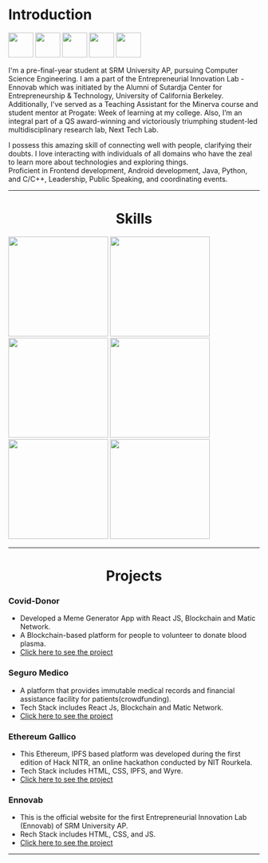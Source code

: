 # Introduction
<a href="https://www.linkedin.com/in/snh3003/"><img src="https://cdn4.iconfinder.com/data/icons/social-messaging-ui-color-shapes-2-free/128/social-linkedin-circle-512.png" alt="" height="50px"></a>
<a href="https://github.com/snh3003"><img src="https://image.flaticon.com/icons/png/512/25/25231.png" alt="" height="50px"></a>
<a href="https://www.hackerrank.com/shahsama542"><img src="https://upload.wikimedia.org/wikipedia/commons/6/65/HackerRank_logo.png" alt="" height="50px"></a>
<a href="https://medium.com/@shahsama542"><img src="https://miro.medium.com/max/390/1*emiGsBgJu2KHWyjluhKXQw.png" alt="" height="50px"></a>
<a href="https://www.youtube.com/user/kingsnh30"><img src="https://i.pinimg.com/originals/de/1c/91/de1c91788be0d791135736995109272a.png" alt="" height="50px"></a>
<p>
I'm a pre-final-year student at SRM University AP, pursuing Computer Science Engineering. I am a part of the Entrepreneurial Innovation Lab - Ennovab which was initiated by the Alumni of Sutardja Center for Entrepreneurship & Technology, University of California Berkeley. <br>
Additionally, I've served as a Teaching Assistant for the Minerva course and student mentor at Progate: Week of learning at my college.  Also, I’m an integral part of a QS award-winning and victoriously triumphing student-led multidisciplinary research lab, Next Tech Lab.
</p>
<p>
I possess this amazing skill of connecting well with people, clarifying their doubts. I love interacting with individuals of all domains who have the zeal to learn more about technologies and exploring things.<br>
Proficient in Frontend development, Android development, Java, Python, and C/C++, Leadership, Public Speaking, and coordinating events.
</p>


<hr>

<center><h1>Skills</h1></center>

<img src="https://www.freecodecamp.org/news/content/images/size/w2000/2020/02/Ekran-Resmi-2019-11-18-18.08.13.png" alt="" height="200px">
<img src="https://raw.githubusercontent.com/isocpp/logos/master/cpp_logo.png" alt="" height="200px">
<img src="https://thumbs.dreamstime.com/b/java-logo-vector-design-commercial-brand-trademark-118452997.jpg" alt="" height="200px">
<img src="https://upload.wikimedia.org/wikipedia/commons/thumb/9/99/Unofficial_JavaScript_logo_2.svg/480px-Unofficial_JavaScript_logo_2.svg.png" alt="" height="200px">
<img src="https://upload.wikimedia.org/wikipedia/commons/thumb/c/c3/Python-logo-notext.svg/600px-Python-logo-notext.svg.png" alt="" height="200px">
<img src="https://1000logos.net/wp-content/uploads/2016/10/Android-Logo.png" alt="" height="200px">

<hr>

<center><h1>Projects</h1></center>

### Covid-Donor

- Developed a Meme Generator App with React JS, Blockchain and Matic Network.
- A Blockchain-based platform for people to volunteer to donate blood plasma.
- [Click here to see the project](https://rahul7668gupta.github.io/covid-donor/)

### Seguro Medico

- A platform that provides immutable medical records and financial assistance facility for patients(crowdfunding).
- Tech Stack includes React Js, Blockchain and Matic Network.
- [Click here to see the project](https://snh3003.github.io/altf4/)

### Ethereum Gallico

- This Ethereum, IPFS based platform was developed during the first edition of Hack NITR, an online hackathon conducted by NIT Rourkela.
- Tech Stack includes HTML, CSS, IPFS, and Wyre.
- [Click here to see the project](https://snh3003.github.io/HackNITR-Gallico/)

### Ennovab

- This is the official website for the first Entrepreneurial Innovation Lab (Ennovab) of SRM University AP.
- Rech Stack includes HTML, CSS, and JS.
- [Click here to see the project](https://ennovab.tech/)

<hr>



